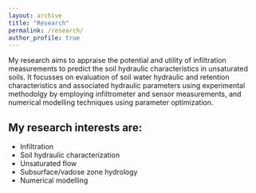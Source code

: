 ```yaml
---
layout: archive
title: "Research"
permalink: /research/
author_profile: true
---
```

 
My research aims to appraise the potential and utility of infiltration measurements to predict the soil hydraulic characteristics in unsaturated soils. It focusses on evaluation of soil water hydraulic and retention characteristics and associated hydraulic parameters using experimental methodolgy by employing infiltrometer and sensor measurements, and numerical modelling techniques using parameter optimization.


## My research interests are:

*	Infiltration
*	Soil hydraulic characterization
*	Unsaturated flow
*	Subsurface/vadose zone hydrology
*	Numerical modelling






